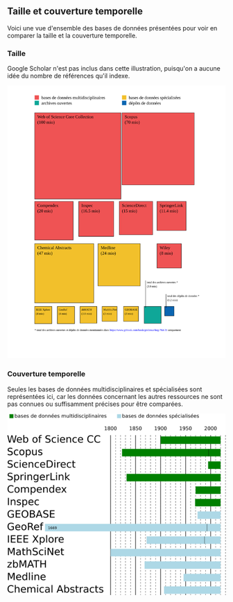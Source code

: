 ## Taille et couverture temporelle

Voici une vue d'ensemble des bases de données présentées pour voir en comparer la taille et la couverture temporelle.   

### Taille

Google Scholar n'est pas inclus dans cette illustration, puisqu'on a aucune idée du nombre de références qu'il indexe.

![taille](../img/DB-size.svg)   

### Couverture temporelle

Seules les bases de données multidisciplinaires et spécialisées sont représentées ici, car les données concernant les autres ressources ne sont pas connues ou suffisamment précises pour être comparées.

![couverture temporelle](../img/DB-time-frame.png)   

